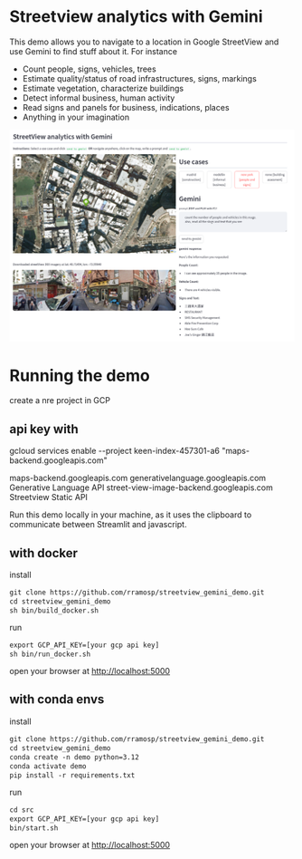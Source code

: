 # Streetview analytics with Gemini

This demo allows you to navigate to a location in Google StreetView and use Gemini to find stuff about it. For instance

- Count people, signs, vehicles, trees
- Estimate quality/status of road infrastructures, signs, markings
- Estimate vegetation, characterize buildings
- Detect informal business, human activity
- Read signs and panels for business, indications, places
- Anything in your imagination

![metric objects definitions](imgs/svgemini.png)

# Running the demo

create a nre project in GCP

api key with
 --

 gcloud services enable  --project keen-index-457301-a6 "maps-backend.googleapis.com"


maps-backend.googleapis.com
generativelanguage.googleapis.com          Generative Language API
street-view-image-backend.googleapis.com   Streetview Static API

Run this demo locally in your machine, as it uses the clipboard to communicate between Streamlit and javascript.

## with docker

install

    git clone https://github.com/rramosp/streetview_gemini_demo.git
    cd streetview_gemini_demo
    sh bin/build_docker.sh

run

    export GCP_API_KEY=[your gcp api key]
    sh bin/run_docker.sh

open your browser at [http://localhost:5000](http://localhost:5000)


## with conda envs

install

    git clone https://github.com/rramosp/streetview_gemini_demo.git
    cd streetview_gemini_demo
    conda create -n demo python=3.12
    conda activate demo
    pip install -r requirements.txt

run

    cd src
    export GCP_API_KEY=[your gcp api key]
    bin/start.sh

open your browser at [http://localhost:5000](http://localhost:5000)
